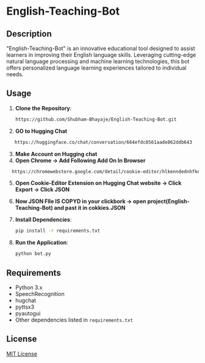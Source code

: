 
# English-Teaching-Bot

## Description
"English-Teaching-Bot" is an innovative educational tool designed to assist learners in improving their English language skills. Leveraging cutting-edge natural language processing and machine learning technologies, this bot offers personalized language learning experiences tailored to individual needs.



## Usage

1. **Clone the Repository**:
   ```bash
   https://github.com/Shubham-Bhayaje/English-Teaching-Bot.git
   ```

2. **GO to Hugging Chat**

```bash
   https://huggingface.co/chat/conversation/664efdc8561aade862ddb643
```

3. **Make Account on Hugging chat** 
4. **Open Chrome -> Add Following Add On In Browser**

 ```bash
   https://chromewebstore.google.com/detail/cookie-editor/hlkenndednhfkekhgcdicdfddnkalmdm
```

5. **Open Cookie-Editor Extension on Hugging Chat website -> Click Export -> Click JSON**

6. **Now JSON FIle IS COPYD in your clickbork -> open project(English-Teaching-Bot) and past it in cokkies.JSON**
   
7. **Install Dependencies**:
   ```bash
   pip install -r requirements.txt
   ```

8. **Run the Application**:
   ```bash
   python bot.py
   ```
   

## Requirements
- Python 3.x
- SpeechRecognition
- hugchat
- pyttsx3
- pyautogui
- Other dependencies listed in `requirements.txt`

## License
[MIT License](LICENSE)



